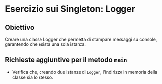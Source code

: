 # Esercizio sui Singleton: Logger

## Obiettivo

Creare una classe Logger che permetta di stampare messaggi su console, garantendo che esista una sola istanza.

## Richieste aggiuntive per il metodo `main`

- Verifica che, creando due istanze di `Logger`, l'indirizzo in memoria della classe sia lo stesso.
